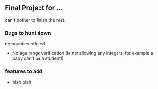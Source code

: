 ## Final Project for ...
can't bother to finish the rest.

### Bugs to hunt down
no bounties offered
- No age range verification (ie not allowing any integers; for example a baby can't be a student!)

### features to add
- blah blah
